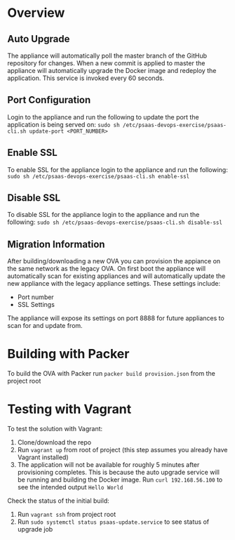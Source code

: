 Overview
=

Auto Upgrade
-

The appliance will automatically poll the master branch of the GitHub repository for changes.  When a new commit is applied to master the appliance will automatically upgrade the Docker image and redeploy the application.  This service is invoked every 60 seconds.

Port Configuration
-

Login to the appliance and run the following to update the port the application is being served on: `sudo sh /etc/psaas-devops-exercise/psaas-cli.sh update-port <PORT_NUMBER>`

Enable SSL
-

To enable SSL for the appliance login to the appliance and run the following: `sudo sh /etc/psaas-devops-exercise/psaas-cli.sh enable-ssl`

Disable SSL
-

To disable SSL for the appliance login to the appliance and run the following: `sudo sh /etc/psaas-devops-exercise/psaas-cli.sh disable-ssl`

Migration Information
-

After building/downloading a new OVA you can provision the appiance on the same network as the legacy OVA.  On first boot the appliance will automatically scan for existing appliances and will automatically update the new appliance with the legacy appliance settings.  These settings include:

- Port number
- SSL Settings

The appliance will expose its settings on port 8888 for future appliances to scan for and update from.

Building with Packer
=

To build the OVA with Packer run `packer build provision.json` from the project root

Testing with Vagrant
=

To test the solution with Vagrant:

1) Clone/download the repo
2) Run `vagrant up` from root of project (this step assumes you already have Vagrant installed)
3) The application will not be available for roughly 5 minutes after provisioning completes.  This is because the auto upgrade service will be running and building the Docker image.  Run `curl 192.168.56.100` to see the intended output `Hello World`

Check the status of the initial build:

1) Run `vagrant ssh` from project root
2) Run `sudo systemctl status psaas-update.service` to see status of upgrade job
